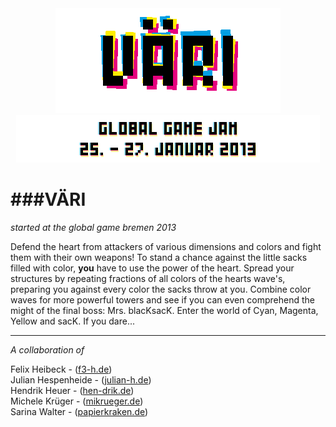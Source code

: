<div align="center"><img src="img/title.png/" /></div>

<div align="center"><img src="img/gamejam.png/" /></div>

###VÄRI 
=====

*started at the global game bremen 2013*

Defend the heart from attackers of various dimensions and colors and fight them with their own weapons! To stand a chance against the little sacks filled with color, **you** have to use the power of the heart. Spread your structures by repeating fractions of all colors of the hearts wave's, preparing you against every color the sacks throw at you. Combine color waves for more powerful towers and see if you can even comprehend the might of the final boss: Mrs. blacKsacK. Enter the world of Cyan, Magenta, Yellow and sacK. If you dare...

---

*A collaboration of*

Felix Heibeck - (<a href="http://www.f3-h.de/">f3-h.de</a>)<br />
Julian Hespenheide - (<a href="http://www.julian-h.de/">julian-h.de</a>)<br />
Hendrik Heuer - (<a href="http://www.hen-drik.de/">hen-drik.de</a>)<br />
Michele Krüger - (<a href="http://www.mikrueger.de/">mikrueger.de</a>)<br />
Sarina Walter - (<a href="http://www.papierkraken.de/">papierkraken.de</a>)<br />
